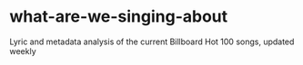 # what-are-we-singing-about
Lyric and metadata analysis of the current Billboard Hot 100 songs, updated weekly
